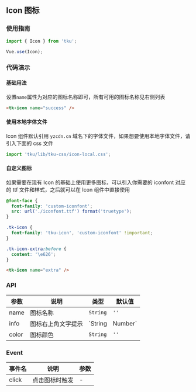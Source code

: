 ## Icon 图标

### 使用指南
``` javascript
import { Icon } from 'tku';

Vue.use(Icon);
```

### 代码演示

#### 基础用法
设置`name`属性为对应的图标名称即可，所有可用的图标名称见右侧列表

```html
<tk-icon name="success" />
```

#### 使用本地字体文件
Icon 组件默认引用 `yzcdn.cn` 域名下的字体文件，如果想要使用本地字体文件，请引入下面的 css 文件

```js
import 'tku/lib/tku-css/icon-local.css';
```

#### 自定义图标
如果需要在现有 Icon 的基础上使用更多图标，可以引入你需要的 iconfont 对应的 ttf 文件和样式，之后就可以在 Icon 组件中直接使用

```css
@font-face {
  font-family: 'custom-iconfont';
  src: url('./iconfont.ttf') format('truetype');
}

.tk-icon {
  font-family: 'tku-icon', 'custom-iconfont' !important;
}

.tk-icon-extra:before {
  content: '\e626';
}
```

```html
<tk-icon name="extra" />
```

### API

| 参数 | 说明 | 类型 | 默认值 |
|-----------|-----------|-----------|-------------|
| name | 图标名称 | `String` | `''` |
| info | 图标右上角文字提示 | `String | Number` | `''` |
| color | 图标颜色 | `String` | `''` | - |


### Event

| 事件名 | 说明 | 参数 |
|-----------|-----------|-----------|
| click | 点击图标时触发 | - |
